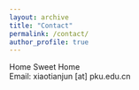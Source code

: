 ```yaml
---
layout: archive
title: "Contact"
permalink: /contact/
author_profile: true
---
```

Home Sweet Home<br>
Email: xiaotianjun [at] pku.edu.cn
